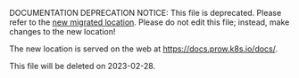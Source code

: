 DOCUMENTATION DEPRECATION NOTICE: This file is deprecated. Please refer to the
[new migrated
location](https://docs.prow.k8s.io/docs/components/plugins/).
Please do not edit this file; instead, make changes to the new location!

The new location is served on the web at
https://docs.prow.k8s.io/docs/.

This file will be deleted on 2023-02-28.

